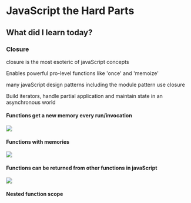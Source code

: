 <h1>JavaScript the Hard Parts</h1>
<h2>What did I learn today?</h2>
<h3>Closure</h3>
<p>closure is the most esoteric of javaScript concepts</p>
<p>Enables powerful pro-level functions like 'once' and 'memoize'</p>
<p>many javaScript design patterns including the module pattern use closure</p>
<p>Build iterators, handle partial application and maintain state in an asynchronous world</p>
<h4>Functions get a new memory every run/invocation</h4>
<img src = "https://github.com/Rawan969/Mastering-JavaScript-in-20-Days/assets/121896627/f5b77404-0a12-4e16-9fe3-6efc1238b66d">
<h4>Functions with memories</h4>
<img src = "https://github.com/Rawan969/Mastering-JavaScript-in-20-Days/assets/121896627/664b28f6-6c67-4a17-8366-c3e87aee421a">
<h4>Functions can be returned from other functions in javaScript</h4>
<img src = "https://github.com/Rawan969/Mastering-JavaScript-in-20-Days/assets/121896627/9ac468cc-e296-4e79-a829-beea63874c2f">
<h4>Nested function scope</h4>
<img src = "">
